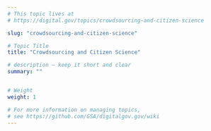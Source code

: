 ```yaml
---
# This topic lives at
# https://digital.gov/topics/crowdsourcing-and-citizen-science

slug: "crowdsourcing-and-citizen-science"

# Topic Title
title: "Crowdsourcing and Citizen Science"

# description — keep it short and clear
summary: ""


# Weight
weight: 1

# For more information on managing topics,
# see https://github.com/GSA/digitalgov.gov/wiki
---
```


